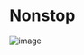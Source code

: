 # Nonstop

![image](https://user-images.githubusercontent.com/43867196/111580582-24f3df00-878e-11eb-9420-c4b5b3ad2105.png)
